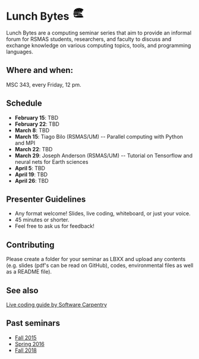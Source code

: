 # Lunch Bytes <img src="assets/lunch-bytes-logo.jpg" height=40 width=40></img>

Lunch Bytes are a computing seminar series that aim to provide an informal forum for RSMAS students, 
researchers, and faculty to discuss and exchange knowledge on various computing topics, tools, and programming languages.

## Where and when:

MSC 343, every Friday, 12 pm.

## Schedule

* **February 15**: TBD
* **February 22**: TBD
* **March 8**: TBD
* **March 15**: Tiago Bilo (RSMAS/UM) -- Parallel computing with Python and MPI
* **March 22**: TBD
* **March 29**: Joseph Anderson (RSMAS/UM) -- Tutorial on Tensorflow and neural nets for Earth sciences
* **April 5**: TBD
* **April 19**: TBD
* **April 26**: TBD

## Presenter Guidelines

* Any format welcome! Slides, live coding, whiteboard, or just your voice.
* 45 minutes or shorter.
* Feel free to ask us for feedback!

## Contributing

Please create a folder for your seminar as LBXX and upload any contents (e.g. slides (pdf's can be read on GitHub), codes, environmental files as well as a README file).

## See also

[Live coding guide by Software Carpentry](http://swcarpentry.github.io/swc-releases/2017.02/instructor-training/13-live/)

## Past seminars

* [Fall 2015](Fall_2015)
* [Spring 2016](Spring_2016)
* [Fall 2018](Fall_2018)
